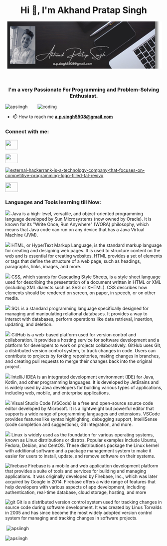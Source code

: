 <h1 align="center">Hi 
👋, I'm Akhand Pratap Singh</h1>

![](https://github.com/Apsiingh/Apsiingh/blob/main/img.jpg)

<br>
<h3 align="center">I'm a very Passionate For Programming and Problem-Solving Enthusiast.</h3>

<img align="right" alt="coding" width="400" src="https://media1.giphy.com/media/2IudUHdI075HL02Pkk/giphy.gif?cid=ecf05e476a31x61u8pom0ueyq6gd8b18enkko07cdwb2leqd&ep=v1_gifs_search&rid=giphy.gif&ct=g">

<p align="left"> <img src="https://komarev.com/ghpvc/?username=apsiingh&label=Profile%20views&color=0e75b6&style=flat" alt="apsiingh" /> </p>

- 📫 How to reach me **a.p.singh5508@gmail.com**

<h3 align="left">Connect with me:</h3>
<p align="left">
<a href="www.linkedin.com/in/apsinhg5508" target="blank"><img align="center" src="https://img.icons8.com/fluency/96/linkedin.png" height="30" width="40" /></a>
  
<a href="https://www.codechef.com/users/https://discuss.codechef.com/u/akhand_007" target="blank"><img align="center" src="https://img.icons8.com/ios/50/codechef.png"
 height="30" width="40" /></a>

<a href="https://www.hackerrank.com/@a_p_singh5508" target="blank"><img align="center" src="https://img.icons8.com/external-tal-revivo-filled-tal-revivo/96/external-hackerrank-is-a-technology-company-that-focuses-on-competitive-programming-logo-filled-tal-revivo.png" alt="external-hackerrank-is-a-technology-company-that-focuses-on-competitive-programming-logo-filled-tal-revivo" height="30" width="40" /></a>


<a href="https://auth.geeksforgeeks.org/user/apsingh5508" target="blank"><img align="center" src="https://img.icons8.com/color/96/GeeksforGeeks.png" height="30" width="40" /></a>
</p>

<h3 align="left">Languages and Tools learning till Now:</h3>
<p align="left"> 

  <a> <img src="https://camo.githubusercontent.com/fe0e7ce421aacac2cc44069a2104dec5090509bca6dc1ab3ecc2548a133a6f29/68747470733a2f2f696d672e69636f6e73382e636f6d2f636f6c6f722f39362f3030303030302f6a6176612d636f666665652d6375702d6c6f676f2d2d76312e706e67" data-canonical-src="https://img.icons8.com/color/96/000000/java-coffee-cup-logo--v1.png" style="max-width: 100%;">
  Java is a high-level, versatile, and object-oriented programming language developed by Sun Microsystems (now owned by Oracle). It is known for its "Write Once, Run Anywhere" (WORA) philosophy, which means that Java code can run on any device that has a Java Virtual Machine (JVM). 
  </a>
  <br>
  
  <a> <img src="https://camo.githubusercontent.com/58afe1e3adab34322260beb5be26e552d5f90088b732e4fd6c0d5df201bbc14c/68747470733a2f2f696d672e69636f6e73382e636f6d2f636f6c6f722f39362f3030303030302f68746d6c2d352d2d76312e706e67" data-canonical-src="https://img.icons8.com/color/96/000000/html-5--v1.png" style="max-width: 100%;"> HTML, or HyperText Markup Language, is the standard markup language for creating and designing web pages. It is used to structure content on the web and is essential for creating websites. HTML provides a set of elements or tags that define the structure of a web page, such as headings, paragraphs, links, images, and more.
    </a>
     <br>
     
  <a> <img src="https://camo.githubusercontent.com/6b624d57df98dbdcf5e333acbc23948f4c21b1872d826f5cd9d37ea8b554595b/68747470733a2f2f696d672e69636f6e73382e636f6d2f636f6c6f722f39362f3030303030302f637373332e706e67" data-canonical-src="https://img.icons8.com/color/96/000000/css3.png" style="max-width: 100%;"> CSS, which stands for Cascading Style Sheets, is a style sheet language used for describing the presentation of a document written in HTML or XML (including XML dialects such as SVG or XHTML). CSS describes how elements should be rendered on screen, on paper, in speech, or on other media.
 </a>
 <br>
 
  <a> <img src="https://camo.githubusercontent.com/f4c80dacb4cd631f63e808954ca64a6fd58c8e7a14a8b01dadf87e74eee686de/68747470733a2f2f696d672e69636f6e73382e636f6d2f636f6c6f722f39362f3030303030302f6d7973716c2d6c6f676f2e706e67" data-canonical-src="https://img.icons8.com/color/96/000000/mysql-logo.png" style="max-width: 100%;">  SQL is a standard programming language specifically designed for managing and manipulating relational databases. It provides a way to interact with databases, perform operations like data retrieval, insertion, updating, and deletion. 
</a>
 <br>
 
  <a> <img src="https://camo.githubusercontent.com/81a8da2af595d25586e246a755146f1183ce32925409ff283699f06e7d758931/68747470733a2f2f696d672e69636f6e73382e636f6d2f696f732d66696c6c65642f3130302f3030303030302f6769746875622e706e67" data-canonical-src="https://img.icons8.com/ios-filled/100/000000/github.png" style="max-width: 100%;"> GitHub is a web-based platform used for version control and collaboration. It provides a hosting service for software development and a platform for developers to work on projects collaboratively. GitHub uses Git, a distributed version control system, to track changes in code. Users can contribute to projects by forking repositories, making changes in branches, and creating pull requests to merge their changes back into the original project. 
  </a>
   <br>

  <a> <img src="https://camo.githubusercontent.com/2d852e2c1914f83f4cf267e3567aed81cae2e38038b232e25b0293b39628e0a0/68747470733a2f2f696d672e69636f6e73382e636f6d2f636f6c6f722f39362f3030303030302f696e74656c6c696a2d696465612e706e67" data-canonical-src="https://img.icons8.com/color/96/000000/intellij-idea.png" style="max-width: 100%;">  IntelliJ IDEA is an integrated development environment (IDE) for Java, Kotlin, and other programming languages. It is developed by JetBrains and is widely used by Java developers for building various types of applications, including web, mobile, and enterprise applications.
  </a>
   <br>

  <a> <img src="https://camo.githubusercontent.com/aaaae44add3d51235d9534baa278bc434a3a904a4ca95955dba072760cbd7695/68747470733a2f2f696d672e69636f6e73382e636f6d2f636f6c6f722f39362f3030303030302f76697375616c2d73747564696f2d2d76322e706e67" data-canonical-src="https://img.icons8.com/color/96/000000/visual-studio--v2.png" style="max-width: 100%;"> Visual Studio Code (VSCode) is a free and open-source source code editor developed by Microsoft. It is a lightweight but powerful editor that supports a wide range of programming languages and extensions. VSCode provides features like syntax highlighting, debugging support, IntelliSense (code completion and suggestions), Git integration, and more. 
   </a> 
   <br>

  <a> <img src="https://camo.githubusercontent.com/06ecf90170327c03bb292e366fc4ae4491b3a1698d642af67fce7146f2b78238/68747470733a2f2f696d672e69636f6e73382e636f6d2f636f6c6f722f39362f3030303030302f6c696e75782d2d76312e706e67" data-canonical-src="https://img.icons8.com/color/96/000000/linux--v1.png" style="max-width: 100%;">  Linux is widely used as the foundation for various operating systems, known as Linux distributions or distros. Popular examples include Ubuntu, Fedora, Debian, and CentOS. These distributions package the Linux kernel with additional software and a package management system to make it easier for users to install, update, and remove software on their systems.
  </a>
   <br>
  
  <a> <img src="https://www.vectorlogo.zone/logos/firebase/firebase-icon.svg" alt="firebase" style="max-width: 100%;"/> Firebase is a mobile and web application development platform that provides a suite of tools and services for building and managing applications. It was originally developed by Firebase, Inc., which was later acquired by Google in 2014. Firebase offers a wide range of features that help developers with various aspects of app development, including authentication, real-time database, cloud storage, hosting, and more
</a>
 <br>
  
  <a> <img src="https://www.vectorlogo.zone/logos/git-scm/git-scm-icon.svg" alt="git" style="max-width: 100%;"/> Git is a distributed version control system used for tracking changes in source code during software development. It was created by Linus Torvalds in 2005 and has since become the most widely adopted version control system for managing and tracking changes in software projects.
</a>
 <br>
 
  </p>

<p>&nbsp;<img align="center" src="https://github-readme-stats.vercel.app/api?username=apsiingh&show_icons=true&locale=en" alt="apsiingh" /></p>

<p><img align="center" src="https://github-readme-streak-stats.herokuapp.com/?user=apsiingh&" alt="apsiingh" /></p>
